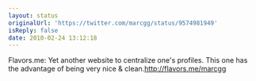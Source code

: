 ```yaml
---
layout: status
originalUrl: 'https://twitter.com/marcgg/status/9574981949'
isReply: false
date: 2010-02-24 13:12:18
---
```


Flavors.me: Yet another website to centralize one's profiles. This one has the advantage of being very nice & clean.http://flavors.me/marcgg
